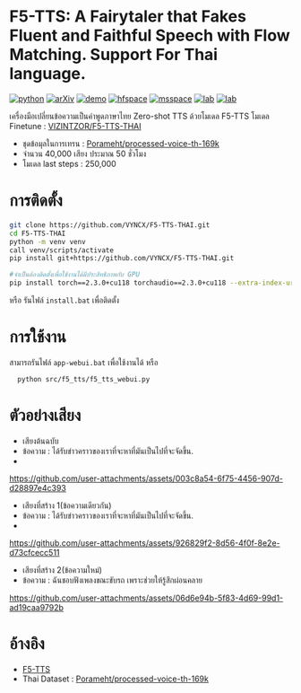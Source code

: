 # F5-TTS: A Fairytaler that Fakes Fluent and Faithful Speech with Flow Matching. Support For Thai language.

[![python](https://img.shields.io/badge/Python-3.10-brightgreen)](https://github.com/SWivid/F5-TTS)
[![arXiv](https://img.shields.io/badge/arXiv-2410.06885-b31b1b.svg?logo=arXiv)](https://arxiv.org/abs/2410.06885)
[![demo](https://img.shields.io/badge/GitHub-Demo%20page-orange.svg)](https://swivid.github.io/F5-TTS/)
[![hfspace](https://img.shields.io/badge/🤗-Space%20demo-yellow)](https://huggingface.co/spaces/mrfakename/E2-F5-TTS)
[![msspace](https://img.shields.io/badge/🤖-Space%20demo-blue)](https://modelscope.cn/studios/modelscope/E2-F5-TTS)
[![lab](https://img.shields.io/badge/X--LANCE-Lab-grey?labelColor=lightgrey)](https://x-lance.sjtu.edu.cn/)
[![lab](https://img.shields.io/badge/Peng%20Cheng-Lab-grey?labelColor=lightgrey)](https://www.pcl.ac.cn)
<!-- <img src="https://github.com/user-attachments/assets/12d7749c-071a-427c-81bf-b87b91def670" alt="Watermark" style="width: 40px; height: auto"> -->

เครื่องมือเปลี่ยนข้อความเป็นคำพูดภาษาไทย Zero-shot TTS ด้วยโมเดล F5-TTS
โมเดล Finetune : [VIZINTZOR/F5-TTS-THAI](https://huggingface.co/VIZINTZOR/F5-TTS-THAI)
 - ชุดข้อมุลในการเทรน : [Porameht/processed-voice-th-169k](https://huggingface.co/datasets/Porameht/processed-voice-th-169k)
 - จำนวน 40,000 เสียง ประมาณ 50 ชั่วโมง
 - โมเดล last steps : 250,000
   
# การติดตั้ง
```sh
git clone https://github.com/VYNCX/F5-TTS-THAI.git
cd F5-TTS-THAI
python -m venv venv
call venv/scripts/activate
pip install git+https://github.com/VYNCX/F5-TTS-THAI.git

#จำเป็นต้องติดตั้งเพื่อใช้งานได้มีประสิทธิภาพกับ GPU
pip install torch==2.3.0+cu118 torchaudio==2.3.0+cu118 --extra-index-url https://download.pytorch.org/whl/cu118
```
หรือ รันไฟล์ `install.bat` เพื่อติดตั้ง

# การใช้งาน
สามารถรันไฟล์ `app-webui.bat` เพื่อใช้งานได้ หรือ 

```sh
  python src/f5_tts/f5_tts_webui.py
```
# ตัวอย่างเสียง

- เสียงต้นฉบับ
- ข้อความ : ได้รับข่าวคราวของเราที่จะหาที่มันเป็นไปที่จะจัดขึ้น.
- 
https://github.com/user-attachments/assets/003c8a54-6f75-4456-907d-d28897e4c393

- เสียงที่สร้าง 1(ข้อความเดียวกัน)
- ข้อความ : ได้รับข่าวคราวของเราที่จะหาที่มันเป็นไปที่จะจัดขึ้น.
- 
https://github.com/user-attachments/assets/926829f2-8d56-4f0f-8e2e-d73cfcecc511

- เสียงที่สร้าง 2(ข้อความใหม่)
- ข้อความ : ฉันชอบฟังเพลงขณะขับรถ เพราะช่วยให้รู้สึกผ่อนคลาย

https://github.com/user-attachments/assets/06d6e94b-5f83-4d69-99d1-ad19caa9792b

# อ้างอิง

- [F5-TTS](https://github.com/SWivid/F5-TTS)
- Thai Dataset : [Porameht/processed-voice-th-169k](https://huggingface.co/datasets/Porameht/processed-voice-th-169k)





